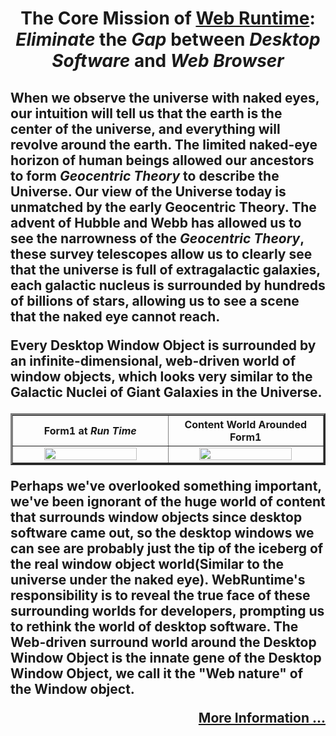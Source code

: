 <h1 align=center>

The Core Mission of [Web Runtime](https://github.com/TangramDev/OpenWebRunTime):<br><i>Eliminate</i> the <i>Gap</i> between <i>Desktop Software</i> and <i>Web Browser</i>
</h1>
<h2>
<p>When we observe the universe with naked eyes, our intuition will tell us that the earth is the center of the universe, and everything will revolve around the earth. The limited naked-eye horizon of human beings allowed our ancestors to form <i>Geocentric Theory</i> to describe the Universe. Our view of the Universe today is unmatched by the early Geocentric Theory. The advent of Hubble and Webb has allowed us to see the narrowness of the  <i>Geocentric Theory</i>, these survey telescopes allow us to clearly see that the universe is full of extragalactic galaxies, each galactic nucleus is surrounded by hundreds of billions of stars, allowing us to see a scene that the naked eye cannot reach.</p>
<p>  
Every Desktop Window Object is surrounded by an infinite-dimensional, web-driven world of window objects, which looks very similar to the Galactic Nuclei of Giant Galaxies in the Universe. </p>
<center>
        <table border="3" cellpadding="3">
            <thead>
                <tr>
                    <th align=center> <strong>Form1 at <i>Run Time</i></strong>
                    <th align=center> <strong>Content World Arounded Form1</strong>
               </tr>            
	<tbody>
                <tr>
                    <td width="50%">
                     <div align=center id="Form1DesignTime"><img src="https://user-images.githubusercontent.com/26355688/196174538-97d01137-f58c-4a6e-a878-6246824ec7c7.jpg" width="80%"/></div>   
                    </td>
                    <td width="50%">
		      <div align=center id="dynForm1Runtime"><img src="https://user-images.githubusercontent.com/26355688/197387216-c4e163bb-0385-4973-86ba-df9073522e5a.jpg" width="80%"/></div>
                    </td>
            </tbody>	  
        </table>
</center>  
<p>Perhaps we've overlooked something important, we've been ignorant of the huge world of content that surrounds window objects since desktop software came out, so the desktop windows we can see are probably just the tip of the iceberg of the real window object world(Similar to the universe under the naked eye). WebRuntime's responsibility is to reveal the true face of these surrounding worlds for developers, prompting us to rethink the world of desktop software. The Web-driven surround world around the Desktop Window Object is the innate gene of the Desktop Window Object, we call it the "Web nature" of the Window object.</p>
<p>
<div align=right>

[More Information ...](https://github.com/TangramDev/.github/blob/main/document/readmemore.md)
</div>
</p>
</h2>


